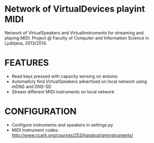 Network of VirtualDevices playint MIDI
==========

Network of VirtualSpeakers and VirtualInstruments for streaming and playing MIDI.
Project @ Faculty of Computer and Information Science in Ljubljana, 2013/2014.

FEATURES
==========
* Read keys pressed with capacity sensing on arduino
* Automaticly find VirtualSpeakers advertised on local network using mDNS and DNS-SD
* Stream different MIDI instruments on local network

CONFIGURATION
==========
* Configure instruments and speakers in settings.py
* MIDI Instrument codes: http://www.ccarh.org/courses/253/handout/gminstruments/

